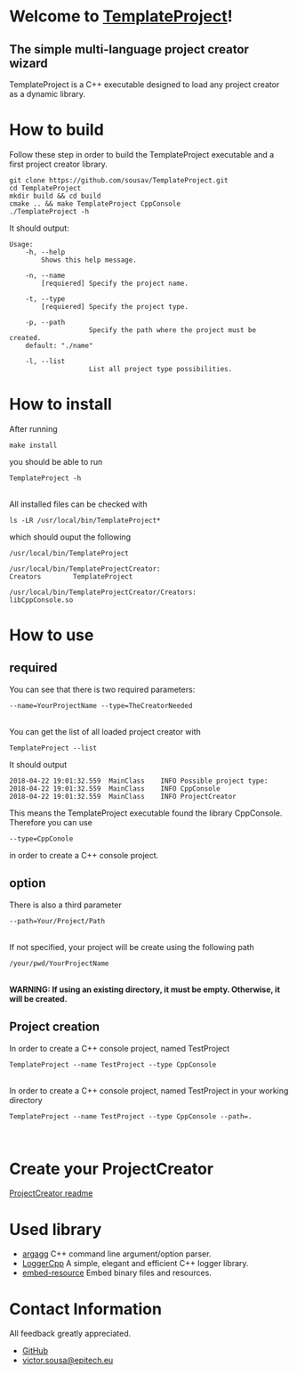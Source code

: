 
# Welcome to [TemplateProject](https://sousav.github.io/TemplateProject/)!
## The simple multi-language project creator wizard

TemplateProject is a C++ executable designed to load any project creator as a dynamic library.

# How to build

Follow these step in order to build the TemplateProject executable and a first project creator library.
```shell
git clone https://github.com/sousav/TemplateProject.git
cd TemplateProject
mkdir build && cd build
cmake .. && make TemplateProject CppConsole
./TemplateProject -h
```
It should output:
```shell
Usage:
    -h, --help
        Shows this help message.

    -n, --name
        [requiered] Specify the project name.

    -t, --type
        [requiered] Specify the project type.

    -p, --path
                    Specify the path where the project must be created.
	default: "./name"

    -l, --list
                    List all project type possibilities.
```

# How to install

After running
```shell
make install
```
you should be able to run
```shell
TemplateProject -h
```

<br>All installed files can be checked with
```
ls -LR /usr/local/bin/TemplateProject*
````
which should ouput the following
```shell
/usr/local/bin/TemplateProject

/usr/local/bin/TemplateProjectCreator:
Creators        TemplateProject

/usr/local/bin/TemplateProjectCreator/Creators:
libCppConsole.so
```


# How to use
## required
You can see that there is two required parameters:
```shell
--name=YourProjectName --type=TheCreatorNeeded
```

<br>You can get the list of all loaded project creator with
```shell
TemplateProject --list
```
It should output
```shell
2018-04-22 19:01:32.559  MainClass    INFO Possible project type:
2018-04-22 19:01:32.559  MainClass    INFO CppConsole
2018-04-22 19:01:32.559  MainClass    INFO ProjectCreator
```
This means the TemplateProject executable found the library CppConsole.
Therefore you can use
```shell
--type=CppConole
```
in order to create a C++ console project.

## option
There is also a third parameter
```shell
--path=Your/Project/Path
```
<br>If not specified, your project will be create using the following path
```shell
/your/pwd/YourProjectName
```

<br>**WARNING:
If using an existing directory, it must be empty.
Otherwise, it will be created.**
<br>

## Project creation
In order to create a C++ console project, named TestProject
```shell
TemplateProject --name TestProject --type CppConsole
```

<br>In order to create a C++ console project, named TestProject in your working directory
```shell
TemplateProject --name TestProject --type CppConsole --path=.
```
<br>


# Create your ProjectCreator

[ProjectCreator readme](Creators)
<br>

# Used library
- [argagg](https://github.com/vietjtnguyen/argagg)
	C++ command line argument/option parser.
- [LoggerCpp](https://github.com/SRombauts/LoggerCpp)
	A simple, elegant and efficient C++ logger library.
- [embed-resource](https://github.com/cyrilcode/embed-resource)
	  Embed binary files and resources.

# Contact Information

All feedback greatly appreciated.

- [GitHub](https://github.com/sousav)
- [victor.sousa@epitech.eu](mailto:victor.sousa@epitech.eu)
